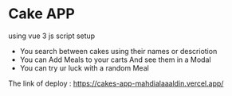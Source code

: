 # Cake APP
 using vue 3 js script setup
- You search between cakes using their names or descriotion
-  You can Add Meals to your carts And see them in a Modal 
- You can try ur luck with a random Meal

The link of deploy :
https://cakes-app-mahdialaaaldin.vercel.app/
